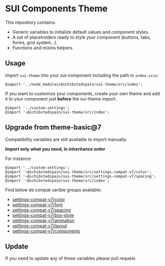 # SUI Components Theme

This repository contains:

* Generic variables to initialize default values and component styles.
* A set of placeholders ready to style your component (buttons, tabs, forms, grid system...).
* Functions and mixins helpers.

## Usage

Import `sui-theme` into your sui-component including the path in `index.scss`:

```
@import '../node_modules/@schibstedspain/sui-theme/src/index';
```

If you want to customize your components, create your own theme and add it to your component just __before__ the sui-theme import.

```
@import '../custom-settings';
@import '~@schibstedspain/sui-theme/src/index';
```

## Upgrade from theme-basic@7
Compatibility variables are still available to import manually.

**Import only what you need, in inheritance order**

For instance:
```
@import '../custom-settings';
@import '~@schibstedspain/sui-theme/src/settings-compat-v7/color';
@import '~@schibstedspain/sui-theme/src/settings-compat-v7/spacing';
@import '~@schibstedspain/sui-theme/src/index';
```

Find below de compat varible groups available:

* [settings-compat-v7/color](https://github.com/SUI-Components/sui-theme/blob/master/src/settings-compat-v7/_color.scss)
* [settings-compat-v7/font](https://github.com/SUI-Components/sui-theme/blob/master/src/settings-compat-v7/_font.scss)
* [settings-compat-v7/spacing](https://github.com/SUI-Components/sui-theme/blob/master/src/settings-compat-v7/_spacing.scss)
* [settings-compat-v7/box-style](https://github.com/SUI-Components/sui-theme/blob/master/src/settings-compat-v7/_box-style.scss)
* [settings-compat-v7/animation](https://github.com/SUI-Components/sui-theme/blob/master/src/settings-compat-v7/_animation.scss)
* [settings-compat-v7/layout](https://github.com/SUI-Components/sui-theme/blob/master/src/settings-compat-v7/_layout.scss)
* [settings-compat-v7/components](https://github.com/SUI-Components/sui-theme/blob/master/src/settings-compat-v7/_components.scss)

## Update
If you need to update any of these variables please pull request.
